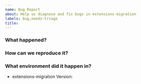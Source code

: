 ```yaml
---
name: Bug Report
about: Help us diagnose and fix bugs in extensions-migration
labels: bug,needs:triage
title: 
---
```

<!--
Thank you for helping to improve extensions-migration!

Please be sure to search for open issues before raising a new one. We use issues
for bug reports and feature requests.
-->

### What happened?
<!--
Please let us know what behaviour you expected and how extensions-migration diverged from
that behaviour.
-->


### How can we reproduce it?
<!--
Help us to reproduce your bug as succinctly and precisely as possible. Artifacts
such as example manifests or a script that triggers the issue are highly
appreciated!
-->

### What environment did it happen in?

* extensions-migration Version:

<!--
Include at least the version or commit of extensions-migration you were running. Consider
also including your:

* Cloud provider or hardware configuration
* Kubernetes version (use `kubectl version`)
* Kubernetes distribution (e.g. Tectonic, GKE, OpenShift)
* OS (e.g. from /etc/os-release)
* Kernel (e.g. `uname -a`)
-->
